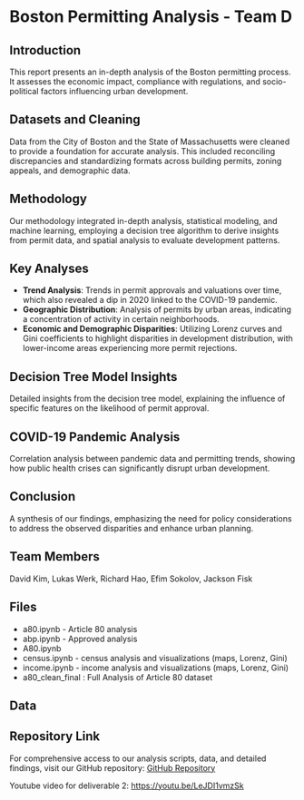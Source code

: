 # Boston Permitting Analysis - Team D

## Introduction
This report presents an in-depth analysis of the Boston permitting process. It assesses the economic impact, compliance with regulations, and socio-political factors influencing urban development.

## Datasets and Cleaning
Data from the City of Boston and the State of Massachusetts were cleaned to provide a foundation for accurate analysis. This included reconciling discrepancies and standardizing formats across building permits, zoning appeals, and demographic data.

## Methodology
Our methodology integrated in-depth analysis, statistical modeling, and machine learning, employing a decision tree algorithm to derive insights from permit data, and spatial analysis to evaluate development patterns.

## Key Analyses
- **Trend Analysis**: Trends in permit approvals and valuations over time, which also revealed a dip in 2020 linked to the COVID-19 pandemic.
- **Geographic Distribution**: Analysis of permits by urban areas, indicating a concentration of activity in certain neighborhoods.
- **Economic and Demographic Disparities**: Utilizing Lorenz curves and Gini coefficients to highlight disparities in development distribution, with lower-income areas experiencing more permit rejections.

## Decision Tree Model Insights
Detailed insights from the decision tree model, explaining the influence of specific features on the likelihood of permit approval.

## COVID-19 Pandemic Analysis
Correlation analysis between pandemic data and permitting trends, showing how public health crises can significantly disrupt urban development.

## Conclusion
A synthesis of our findings, emphasizing the need for policy considerations to address the observed disparities and enhance urban planning.

## Team Members
David Kim, Lukas Werk, Richard Hao, Efim Sokolov, Jackson Fisk

## Files
- a80.ipynb - Article 80 analysis
- abp.ipynb - Approved analysis
- A80.ipynb 
- census.ipynb - census analysis and visualizations (maps, Lorenz, Gini)
- income.ipynb - income analysis and visualizations (maps, Lorenz, Gini)
- a80_clean_final : Full Analysis of Article 80 dataset
## Data

## Repository Link
For comprehensive access to our analysis scripts, data, and detailed findings, visit our GitHub repository:
[GitHub Repository](https://github.com/BU-Spark/ds-boston-permitting/fa23-team-d)


Youtube video for deliverable 2: https://youtu.be/LeJDI1vmzSk
